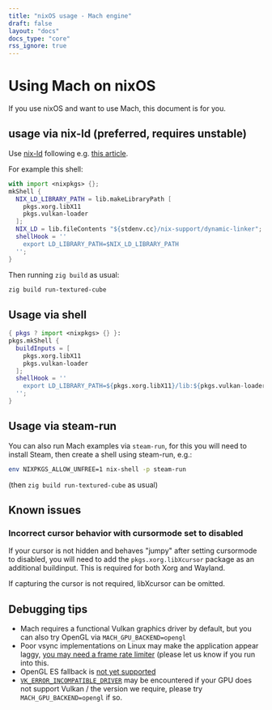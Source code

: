 ```yaml
---
title: "nixOS usage - Mach engine"
draft: false
layout: "docs"
docs_type: "core"
rss_ignore: true
---
```


# Using Mach on nixOS

If you use nixOS and want to use Mach, this document is for you.

## usage via nix-ld (preferred, requires unstable)

Use [nix-ld](https://github.com/Mic92/nix-ld) following e.g. [this article](https://blog.thalheim.io/2022/12/31/nix-ld-a-clean-solution-for-issues-with-pre-compiled-executables-on-nixos/).

For example this shell:

```nix
with import <nixpkgs> {};
mkShell {
  NIX_LD_LIBRARY_PATH = lib.makeLibraryPath [
    pkgs.xorg.libX11
    pkgs.vulkan-loader
  ];
  NIX_LD = lib.fileContents "${stdenv.cc}/nix-support/dynamic-linker";
  shellHook = ''
    export LD_LIBRARY_PATH=$NIX_LD_LIBRARY_PATH
  '';
}
```

Then running `zig build` as usual:

```sh
zig build run-textured-cube
```

## Usage via shell

```nix
{ pkgs ? import <nixpkgs> {} }:
pkgs.mkShell {
  buildInputs = [
    pkgs.xorg.libX11
    pkgs.vulkan-loader
  ];
  shellHook = ''
    export LD_LIBRARY_PATH=${pkgs.xorg.libX11}/lib:${pkgs.vulkan-loader}/lib:$LD_LIBRARY_PATH
  '';
}
```

## Usage via steam-run

You can also run Mach examples via `steam-run`, for this you will need to install Steam, then create a shell using steam-run, e.g.:

```sh
env NIXPKGS_ALLOW_UNFREE=1 nix-shell -p steam-run
```

(then `zig build run-textured-cube` as usual)

## Known issues
### Incorrect cursor behavior with cursormode set to disabled

If your cursor is not hidden and behaves "jumpy" after setting cursormode to disabled, you will need to add the `pkgs.xorg.libXcursor` package as an additional buildinput. This is required for both Xorg and Wayland.

If capturing the cursor is not required, libXcursor can be omitted.

## Debugging tips

* Mach requires a functional Vulkan graphics driver by default, but you can also try OpenGL via `MACH_GPU_BACKEND=opengl`
* Poor vsync implementations on Linux may make the application appear laggy, [you may need a frame rate limiter](https://github.com/hexops/mach/issues/444#issuecomment-1369186927) (please let us know if you run into this.
* OpenGL ES fallback is [not yet supported](https://github.com/hexops/mach/issues/471)
* [`VK_ERROR_INCOMPATIBLE_DRIVER`](https://github.com/hexops/mach/issues/458) may be encountered if your GPU does not support Vulkan / the version we require, please try `MACH_GPU_BACKEND=opengl` if so.
